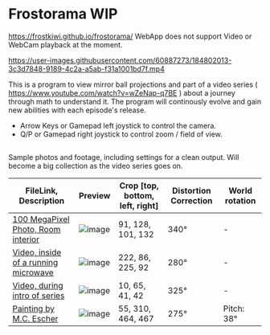# Frostorama WIP
https://frostkiwi.github.io/frostorama/
WebApp does not support Video or WebCam playback at the moment.

https://user-images.githubusercontent.com/60887273/184802013-3c3d7848-9189-4c2a-a5ab-f31a1001bd7f.mp4

This is a program to view mirror ball projections and part of a video series ( https://www.youtube.com/watch?v=wZeNap-q7BE ) about a journey through math to understand it. The program will continously evolve and gain new abilities with each episode's release.
- Arrow Keys or Gamepad left joystick to control the camera.
- Q/P or Gamepad right joystick to control zoom / field of view.
##
Sample photos and footage, including settings for a clean output. Will become a big collection as the video series goes on.

| FileLink, Description | Preview | Crop [top, bottom, left, right] |Distortion Correction|World rotation|
| ------------- | ------------- | ------------- | ------------- | ------------- |
| [100 MegaPixel Photo, Room interior](https://github.com/FrostKiwi/frostorama/releases/download/v0.1/photo00_room.JPG) | ![image](https://user-images.githubusercontent.com/60887273/184806199-00768057-0233-4a06-ab26-1f295aa2e54b.png)| 91, 128, 101, 132  |340°| - |
| [Video, inside of a running microwave](https://github.com/FrostKiwi/frostorama/releases/download/v0.1/video01_microwave.mp4) | ![image](https://user-images.githubusercontent.com/60887273/184810063-d060baf6-1815-4c92-99c0-b26fe12c7a74.png)|222, 86, 225, 92  |280°| - |
| [Video, during intro of series](https://github.com/FrostKiwi/frostorama/releases/download/v0.1/video00_intro.mp4) | ![image](https://user-images.githubusercontent.com/60887273/184812463-ddde536d-4641-48b8-bea7-8032c753a552.png)|10, 65, 41, 42  |325°| - |
| [Painting by M.C. Escher](https://github.com/FrostKiwi/frostorama/releases/download/v0.1/photo01_painting.jpg) | ![image](https://user-images.githubusercontent.com/60887273/184804146-34193dd0-17d0-4c8e-a7a4-1ab15e882340.png)  |55, 310, 464, 467  |275°| Pitch: 38° |
